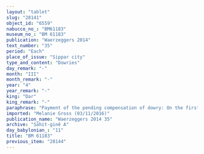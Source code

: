 ```yaml
---
layout: "tablet"
slug: "28141"
object_id: "6559"
nabucco_no_: "BM61183"
museum_no_: "BM 61183"
publication: "Waerzeggers 2014"
text_number: "35"
period: "Each"
place_of_issue: "Sippar city"
type_and_content: "Dowries"
day_remark: "-"
month: "III"
month_remark: "-"
year: "4"
year_remark: "-"
king: "Dar"
king_remark: "-"
paraphrase: "Payment of the pending compensation of dowry: On the first day of D&ucirc;zu (IV) <strong>B<sub>2</sub></strong> and his brothers will pay to <strong><sup>f</sup></strong><strong>A</strong> (their stepmother) 3 minas of silver. This is instead of the dowry (<em>nudunn&ucirc;</em>) which her husband <strong>B<sub>1</sub></strong>, father of the brothers, promised to give her in addition to (<em>elat</em>) the slave woman <strong><sup>f</sup></strong><strong>C </strong>who is also part of the dowry. The transaction is concluded in the presence of (<em>ina mahar</em>) the judges (<em>dayyānu</em>) Bēl-iddin, Nargiya and Munahhi&scaron;-Marduk each of whom also put a sealing (<em>kunukku</em>) on the tablet. Except for the scribe no other witnesses are mentioned.<br /> &nbsp;<br /> <strong><sup>f</sup></strong><strong>A</strong> = <sup>f</sup>Bu&rsquo;ītu/&Scaron;ama&scaron;-mukīn-apli; <strong>B<sub>1</sub></strong> = Bēl-uballiṭ/Iqī&scaron;a//Ṣāhit-gin&ecirc;; <strong>B<sub>2</sub></strong> = Marduk-rēmanni/Bēl-uballiṭ//Ṣāhit-gin&ecirc;; <strong><sup>f</sup>C</strong> = <sup>f</sup>Nanāya-bēlu-uṣrī; Scribe = Lī&scaron;ir//I&scaron;paru<br /> &nbsp;<br /> &nbsp;"
imported: "Melanie Gross (03/11/2016)"
publication_name: "Waerzeggers 2014 35"
archive: "Ṣāhit-ginê A"
day_babylonian_: "11"
title: "BM 61183"
previous_item: "28144"
---
```

